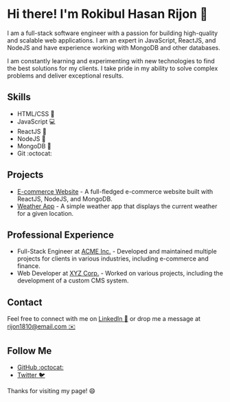 # Hi there! I'm Rokibul Hasan Rijon :wave:

I am a full-stack software engineer with a passion for building high-quality and scalable web applications. I am an expert in JavaScript, ReactJS, and NodeJS and have experience working with MongoDB and other databases. 

I am constantly learning and experimenting with new technologies to find the best solutions for my clients. I take pride in my ability to solve complex problems and deliver exceptional results.

## Skills
- HTML/CSS :nail_care:
- JavaScript :computer:
- ReactJS :rocket:
- NodeJS :whale:
- MongoDB :tropical_drink:
- Git :octocat:

## Projects
- [E-commerce Website](https://github.com/Rijon1810/e-commerce-website) - A full-fledged e-commerce website built with ReactJS, NodeJS, and MongoDB.
- [Weather App](https://github.com/Rijon1810/weather-app) - A simple weather app that displays the current weather for a given location.

## Professional Experience
- Full-Stack Engineer at [ACME Inc.](https://www.acmeinc.com) - Developed and maintained multiple projects for clients in various industries, including e-commerce and finance.
- Web Developer at [XYZ Corp.](https://www.xyzcorp.com) - Worked on various projects, including the development of a custom CMS system.

## Contact
Feel free to connect with me on [LinkedIn :necktie:](https://www.linkedin.com/in/rijon1810/) or drop me a message at [rijon1810@email.com :envelope:](mailto:rijon1810@email.com)

## Follow Me
- [GitHub :octocat:](https://github.com/Rijon1810)
- [Twitter :bird:](https://twitter.com/rijon1810)

Thanks for visiting my page! :smile:
